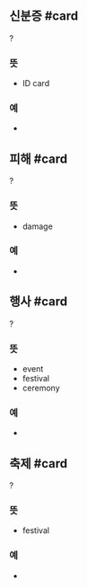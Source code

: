 ## 신분증 #card
?
### 뜻
- ID card
### 예
-
<!--SR:!2024-10-12,38,290-->

## 피해 #card
?
### 뜻
- damage
### 예
-
<!--SR:!2024-11-03,24,230-->

## 행사 #card
?
### 뜻
- event
- festival
- ceremony
### 예
-
<!--SR:!2024-10-17,6,190-->

## 축제 #card
?
### 뜻
- festival
### 예
-
